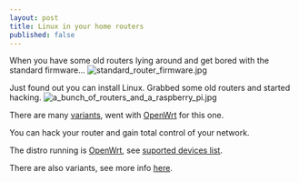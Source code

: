 ```yaml
---
layout: post
title: Linux in your home routers
published: false
---
```

When you have some old routers lying around and get bored with the standard firmware...
![standard_router_firmware.jpg]({{site.baseurl}}/img/linux_in_your_home_router/standard_router_firmware.jpg)

Just found out you can install Linux. Grabbed some old routers and started hacking.
![a_bunch_of_routers_and_a_raspberry_pi.jpg]({{site.baseurl}}/img/linux_in_your_home_router/a_bunch_of_routers_and_a_raspberry_pi.jpg)

There are many [variants](https://lifehacker.com/how-to-choose-the-best-firmware-to-supercharge-your-wi-1694982764), went with [OpenWrt](//openwrt.org) for this one.

You can hack your router and gain total control of your network.

The distro running is [OpenWrt](//openwrt.org), see [suported devices list](//wiki.openwrt.org/toh/start).

There are also variants, see more info [here](https://lifehacker.com/how-to-choose-the-best-firmware-to-supercharge-your-wi-1694982764).




